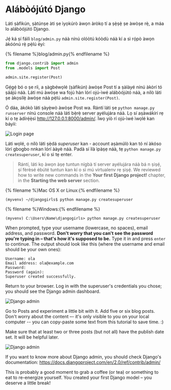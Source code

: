 # Alábòójútó Django

Láti ṣàfikún, ṣàtúnṣe àti ṣe ìyọkúrò àwọn àròkọ tí a ṣẹ̀ṣẹ̀ ṣe àwòṣe rẹ̀, a máa lo alábòójútó Django.

Jẹ́ ká ṣí fáìlì `blog/admin.py` náà nínú olóòtú kóòdù náà kí a sì rọ́pò àwọn àkóónú rẹ̀ pẹ̀lú èyí:

{% filename %}blog/admin.py{% endfilename %}

```python
from django.contrib import admin
from .models import Post

admin.site.register(Post)
```

Gẹ́gẹ́ bó o ṣe ríi, a ṣàgbéwọlé (ṣàfikún) àwòṣe Post tí a ṣàlàyé nínú àkòrí tó ṣáájú náà. Láti mú àwòṣe wa fojú hàn lórí ojú-ìwé alábòójútó náà, a nílò láti ṣe àkọsílẹ̀ àwòṣe náà pẹ̀lú `admin.site.register(Post)`.

Ó dáa, àkókò láti ṣàyẹ̀wò àwòṣe Post wa. Rántí láti ṣe `python manage.py runserver` nínú console náà láti bẹ̀rẹ̀ server ayélujára náà. Lọ sí aṣàwákiri rẹ kí o tẹ àdírẹ́ẹ̀sì http://127.0.0.1:8000/admin/. Ìwọ yíò rí ojú-ìwé ìwọlé kan báyìí:

![Login page](images/login_page2.png)

Láti wọlé, o nílò láti ṣẹ̀dá *superuser* kan - account aṣàmúlò kan tó ní àkóso lórí gbogbo nnkan lórí ààyè náà. Padà sí ìlà ìpàṣẹ náà, tẹ `python manage.py createsuperuser`, kí o sì tẹ enter.

> Rántí, láti kọ àwọn àṣẹ tuntun nígbà tí server ayélujára náà bá n ṣiṣẹ́, ṣí fèrèsé èbúté tuntun kan kí o sì mú virtualenv rẹ ṣiṣẹ́. We reviewed how to write new commands in the **Your first Django project!** chapter, in the **Starting the web server** section.

{% filename %}Mac OS X or Linux:{% endfilename %}

    (myvenv) ~/djangogirls$ python manage.py createsuperuser
    

{% filename %}Windows:{% endfilename %}

    (myvenv) C:\Users\Name\djangogirls> python manage.py createsuperuser
    

When prompted, type your username (lowercase, no spaces), email address, and password. **Don't worry that you can't see the password you're typing in – that's how it's supposed to be.** Type it in and press `enter` to continue. The output should look like this (where the username and email should be your own ones):

    Username: ola
    Email address: ola@example.com
    Password:
    Password (again):
    Superuser created successfully.
    

Return to your browser. Log in with the superuser's credentials you chose; you should see the Django admin dashboard.

![Django admin](images/django_admin3.png)

Go to Posts and experiment a little bit with it. Add five or six blog posts. Don't worry about the content –- it's only visible to you on your local computer -- you can copy-paste some text from this tutorial to save time. :)

Make sure that at least two or three posts (but not all) have the publish date set. It will be helpful later.

![Django admin](images/edit_post3.png)

If you want to know more about Django admin, you should check Django's documentation: https://docs.djangoproject.com/en/2.0/ref/contrib/admin/

This is probably a good moment to grab a coffee (or tea) or something to eat to re-energize yourself. You created your first Django model – you deserve a little break!